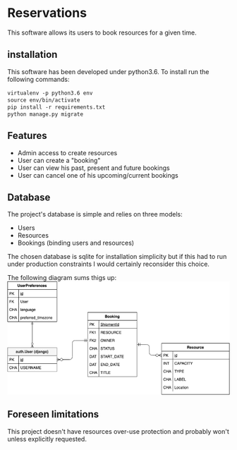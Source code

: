 # Reservations
This software allows its users to book resources for a given time.

## installation
This software has been developed under python3.6. To install run the 
following commands:

```shell
virtualenv -p python3.6 env
source env/bin/activate
pip install -r requirements.txt
python manage.py migrate
```

## Features
- Admin access to create resources
- User can create a "booking"
- User can view his past, present and future bookings 
- User can cancel one of his upcoming/current bookings

## Database
The project's database is simple and relies on three models:

- Users
- Resources
- Bookings (binding users and resources)

The chosen database is sqlite for installation simplicity but if this had to
run under production constraints I would certainly reconsider this choice.

The following diagram sums thigs up:
![database-diagram](docs/database-modeling.png)
 
## Foreseen limitations
This project doesn't have resources over-use protection and probably won't
unless explicitly requested.
